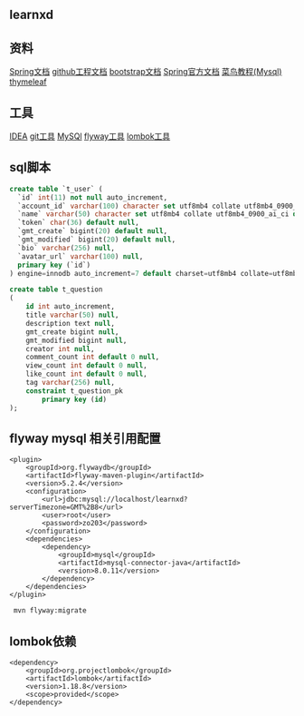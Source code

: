 ## learnxd
## 资料
[Spring文档](https://spring.io/guides/gs/serving-web-content/)
[github工程文档](https://github.com/aihuidezo/learnxd)
[bootstrap文档](https://v3.bootcss.com/getting-started/)
[Spring官方文档](https://docs.spring.io/spring-boot/docs/2.0.0.RC1/reference/html/boot-features-sql.html#boot-features-embedded-database-support)
[菜鸟教程(Mysql)](https://www.runoob.com/mysql/mysql-tutorial.html)
[thymeleaf](https://www.thymeleaf.org/doc/tutorials/3.0/usingthymeleaf.html)
## 工具
[IDEA](http://www.jetbrains.com/idea/download/#section=windows)
[git工具](https://git-scm.com)
[MySQl](https://dev.mysql.com/downloads/)
[flyway工具](https://flywaydb.org/)
[lombok工具](https://projectlombok.org/)
## sql脚本
```sql
create table `t_user` (
  `id` int(11) not null auto_increment,
  `account_id` varchar(100) character set utf8mb4 collate utf8mb4_0900_ai_ci default null,
  `name` varchar(50) character set utf8mb4 collate utf8mb4_0900_ai_ci default null,
  `token` char(36) default null,
  `gmt_create` bigint(20) default null,
  `gmt_modified` bigint(20) default null,
  `bio` varchar(256) null,
  `avatar_url` varchar(100) null,
  primary key (`id`)
) engine=innodb auto_increment=7 default charset=utf8mb4 collate=utf8mb4_0900_ai_ci
```
```sql
create table t_question
(
    id int auto_increment,
    title varchar(50) null,
    description text null,
    gmt_create bigint null,
    gmt_modified bigint null,
    creator int null,
    comment_count int default 0 null,
    view_count int default 0 null,
    like_count int default 0 null,
    tag varchar(256) null,
    constraint t_question_pk
        primary key (id)
);
```
## flyway mysql 相关引用配置
```mxml
<plugin>
    <groupId>org.flywaydb</groupId>
    <artifactId>flyway-maven-plugin</artifactId>
    <version>5.2.4</version>
    <configuration>
        <url>jdbc:mysql://localhost/learnxd?serverTimezone=GMT%2B8</url>
        <user>root</user>
        <password>zo203</password>
    </configuration>
    <dependencies>
        <dependency>
            <groupId>mysql</groupId>
            <artifactId>mysql-connector-java</artifactId>
            <version>8.0.11</version>
        </dependency>
    </dependencies>
</plugin>
```
```bash
 mvn flyway:migrate 
```
## lombok依赖
```mxml
<dependency>
    <groupId>org.projectlombok</groupId>
    <artifactId>lombok</artifactId>
    <version>1.18.8</version>
    <scope>provided</scope>
</dependency>
```



